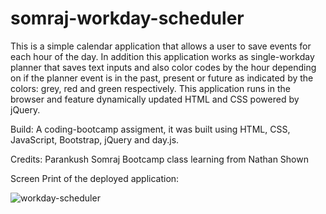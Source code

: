 # somraj-workday-scheduler

This is a simple calendar application that allows a user to save events for each hour of the day. In addition this application works as single-workday planner that saves text inputs and also color codes by the hour depending on if the planner event is in the past, present or future as indicated by the colors: grey, red and green respectively. This application runs in the browser and feature dynamically updated HTML and CSS powered by jQuery.

Build: A coding-bootcamp assigment, it was built using HTML, CSS, JavaScript, Bootstrap, jQuery and day.js.

Credits:
Parankush Somraj
Bootcamp class learning from Nathan Shown


Screen Print of the deployed application:

![workday-scheduler](https://user-images.githubusercontent.com/120338398/216223165-4df4fb1d-f7c6-4a1b-80f1-3abbc94d6dfe.png)
